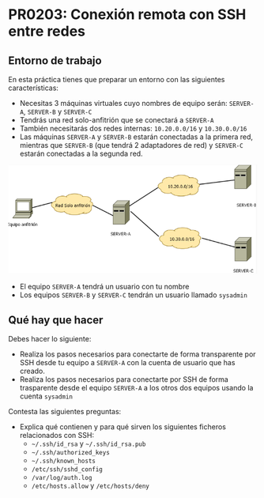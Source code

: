 # PR0203: Conexión remota con SSH entre redes

## Entorno de trabajo

En esta práctica tienes que preparar un entorno con las siguientes características:

- Necesitas 3 máquinas virtuales cuyo nombres de equipo serán: `SERVER-A`, `SERVER-B` y `SERVER-C`
- Tendrás una red solo-anfitrión que se conectará a `SERVER-A`
- También necesitarás dos redes internas: `10.20.0.0/16` y `10.30.0.0/16`
- Las máquinas `SERVER-A` y `SERVER-B` estarán conectadas a la primera red, mientras que `SERVER-B` (que tendrá 2 adaptadores de red) y `SERVER-C` estarán conectadas a la segunda red.

![alt text](image.png)

- El equipo `SERVER-A` tendrá un usuario con tu nombre
- Los equipos `SERVER-B` y `SERVER-C` tendrán un usuario llamado `sysadmin`

## Qué hay que hacer

Debes hacer lo siguiente:

- Realiza los pasos necesarios para conectarte de forma transparente por SSH desde tu equipo a `SERVER-A` con la cuenta de usuario que has creado.
- Realiza los pasos necesarios para conectarte por SSH de forma trasparente desde el equipo `SERVER-A` a los otros dos equipos usando la cuenta `sysadmin`

Contesta las siguientes preguntas:

- Explica qué contienen y para qué sirven los siguientes ficheros relacionados con SSH:
  - `~/.ssh/id_rsa` y `~/.ssh/id_rsa.pub`
  - `~/.ssh/authorized_keys`
  - `~/.ssh/known_hosts`
  - `/etc/ssh/sshd_config`
  - `/var/log/auth.log`
  - `/etc/hosts.allow` y `/etc/hosts/deny`

